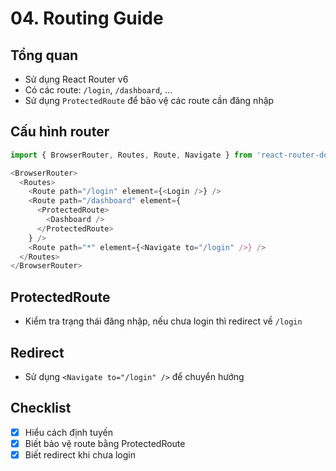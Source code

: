 # 04. Routing Guide

## Tổng quan
- Sử dụng React Router v6
- Có các route: `/login`, `/dashboard`, ...
- Sử dụng `ProtectedRoute` để bảo vệ các route cần đăng nhập

## Cấu hình router
```ts
import { BrowserRouter, Routes, Route, Navigate } from 'react-router-dom';

<BrowserRouter>
  <Routes>
    <Route path="/login" element={<Login />} />
    <Route path="/dashboard" element={
      <ProtectedRoute>
        <Dashboard />
      </ProtectedRoute>
    } />
    <Route path="*" element={<Navigate to="/login" />} />
  </Routes>
</BrowserRouter>
```

## ProtectedRoute
- Kiểm tra trạng thái đăng nhập, nếu chưa login thì redirect về `/login`

## Redirect
- Sử dụng `<Navigate to="/login" />` để chuyển hướng

## Checklist
- [x] Hiểu cách định tuyến
- [x] Biết bảo vệ route bằng ProtectedRoute
- [x] Biết redirect khi chưa login 
